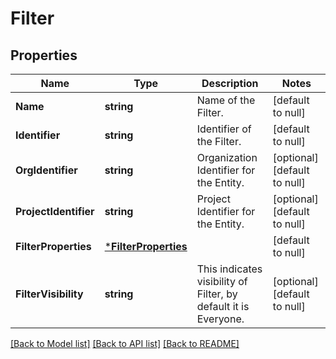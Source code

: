 # Filter

## Properties
Name | Type | Description | Notes
------------ | ------------- | ------------- | -------------
**Name** | **string** | Name of the Filter. | [default to null]
**Identifier** | **string** | Identifier of the Filter. | [default to null]
**OrgIdentifier** | **string** | Organization Identifier for the Entity. | [optional] [default to null]
**ProjectIdentifier** | **string** | Project Identifier for the Entity. | [optional] [default to null]
**FilterProperties** | [***FilterProperties**](FilterProperties.md) |  | [default to null]
**FilterVisibility** | **string** | This indicates visibility of Filter, by default it is Everyone. | [optional] [default to null]

[[Back to Model list]](../README.md#documentation-for-models) [[Back to API list]](../README.md#documentation-for-api-endpoints) [[Back to README]](../README.md)

